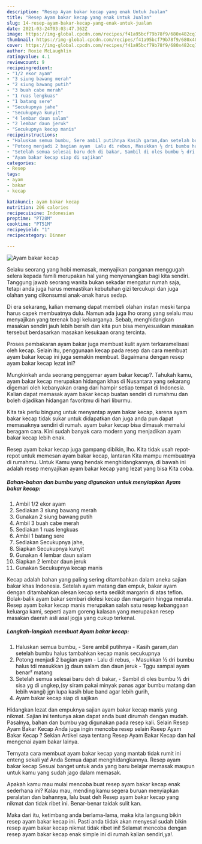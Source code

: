 ```yaml
---
description: "Resep Ayam bakar kecap yang enak Untuk Jualan"
title: "Resep Ayam bakar kecap yang enak Untuk Jualan"
slug: 14-resep-ayam-bakar-kecap-yang-enak-untuk-jualan
date: 2021-03-24T03:03:47.362Z
image: https://img-global.cpcdn.com/recipes/f41a95bcf79b78f9/680x482cq70/ayam-bakar-kecap-foto-resep-utama.jpg
thumbnail: https://img-global.cpcdn.com/recipes/f41a95bcf79b78f9/680x482cq70/ayam-bakar-kecap-foto-resep-utama.jpg
cover: https://img-global.cpcdn.com/recipes/f41a95bcf79b78f9/680x482cq70/ayam-bakar-kecap-foto-resep-utama.jpg
author: Roxie McLaughlin
ratingvalue: 4.1
reviewcount: 9
recipeingredient:
- "1/2 ekor ayam"
- "3 siung bawang merah"
- "2 siung bawang putih"
- "3 buah cabe merah"
- "1 ruas lengkuas"
- "1 batang sere"
- "Secukupnya jahe"
- "Secukupnya kunyit"
- "4 lembar daun salam"
- "2 lembar daun jeruk"
- "Secukupnya kecap manis"
recipeinstructions:
- "Haluskan semua bumbu, Sere ambil putihnya Kasih garam,dan setelah bumbu halus tambahkan kecap manis secukupnya"
- "Potong menjadi 2 bagian ayam  Lalu di rebus, Masukkan ½ dri bumbu halus tdi masukkan jg daun salam dan daun jeruk Tggu sampai ayam benar² matang"
- "Setelah semua selesai baru deh di bakar, Sambil di oles bumbu ½ dri sisa yg di ungkep,(sy siram pakai minyak panas agar bumbu matang dan lebih wangi) jgn lupa kasih blue band agar lebih gurih,"
- "Ayam bakar kecap siap di sajikan"
categories:
- Resep
tags:
- ayam
- bakar
- kecap

katakunci: ayam bakar kecap 
nutrition: 206 calories
recipecuisine: Indonesian
preptime: "PT28M"
cooktime: "PT51M"
recipeyield: "1"
recipecategory: Dinner

---
```



![Ayam bakar kecap](https://img-global.cpcdn.com/recipes/f41a95bcf79b78f9/680x482cq70/ayam-bakar-kecap-foto-resep-utama.jpg)

Selaku seorang yang hobi memasak, menyajikan panganan menggugah selera kepada famili merupakan hal yang menyenangkan bagi kita sendiri. Tanggung jawab seorang  wanita bukan sekadar mengatur rumah saja, tetapi anda juga harus memastikan kebutuhan gizi tercukupi dan juga olahan yang dikonsumsi anak-anak harus sedap.

Di era  sekarang, kalian memang dapat membeli olahan instan meski tanpa harus capek membuatnya dulu. Namun ada juga lho orang yang selalu mau menyajikan yang terenak bagi keluarganya. Sebab, menghidangkan masakan sendiri jauh lebih bersih dan kita pun bisa menyesuaikan masakan tersebut berdasarkan masakan kesukaan orang tercinta. 

Proses pembakaran ayam bakar juga membuat kulit ayam terkaramelisasi oleh kecap. Selain itu, penggunaan kecap pada resep dan cara membuat ayam bakar kecap ini juga semakin membuat. Bagaimana dengan resep ayam bakar kecap lezat ini?

Mungkinkah anda seorang penggemar ayam bakar kecap?. Tahukah kamu, ayam bakar kecap merupakan hidangan khas di Nusantara yang sekarang digemari oleh kebanyakan orang dari hampir setiap tempat di Indonesia. Kalian dapat memasak ayam bakar kecap buatan sendiri di rumahmu dan boleh dijadikan hidangan favoritmu di hari liburmu.

Kita tak perlu bingung untuk menyantap ayam bakar kecap, karena ayam bakar kecap tidak sukar untuk didapatkan dan juga anda pun dapat memasaknya sendiri di rumah. ayam bakar kecap bisa dimasak memalui beragam cara. Kini sudah banyak cara modern yang menjadikan ayam bakar kecap lebih enak.

Resep ayam bakar kecap juga gampang dibikin, lho. Kita tidak usah repot-repot untuk memesan ayam bakar kecap, lantaran Kita mampu membuatnya di rumahmu. Untuk Kamu yang hendak menghidangkannya, di bawah ini adalah resep menyajikan ayam bakar kecap yang lezat yang bisa Kita coba.

<!--inarticleads1-->

##### Bahan-bahan dan bumbu yang digunakan untuk menyiapkan Ayam bakar kecap:

1. Ambil 1/2 ekor ayam
1. Sediakan 3 siung bawang merah
1. Gunakan 2 siung bawang putih
1. Ambil 3 buah cabe merah
1. Sediakan 1 ruas lengkuas
1. Ambil 1 batang sere
1. Sediakan Secukupnya jahe,
1. Siapkan Secukupnya kunyit
1. Gunakan 4 lembar daun salam
1. Siapkan 2 lembar daun jeruk
1. Gunakan Secukupnya kecap manis


Kecap adalah bahan yang paling sering ditambahkan dalam aneka sajian bakar khas Indonesia. Setelah ayam matang dan empuk, bakar ayam dengan ditambahkan olesan kecap serta sedikit margarin di atas teflon. Bolak-balik ayam bakar sembari diolesi kecap dan margarin hingga merata. Resep ayam bakar kecap manis merupakan salah satu resep kebanggaan keluarga kami, seperti ayam goreng kalasan yang merupakan resep masakan daerah asli asal jogja yang cukup terkenal. 

<!--inarticleads2-->

##### Langkah-langkah membuat Ayam bakar kecap:

1. Haluskan semua bumbu, - Sere ambil putihnya - Kasih garam,dan setelah bumbu halus tambahkan kecap manis secukupnya
1. Potong menjadi 2 bagian ayam  - Lalu di rebus, - Masukkan ½ dri bumbu halus tdi masukkan jg daun salam dan daun jeruk - Tggu sampai ayam benar² matang
1. Setelah semua selesai baru deh di bakar, - Sambil di oles bumbu ½ dri sisa yg di ungkep,(sy siram pakai minyak panas agar bumbu matang dan lebih wangi) jgn lupa kasih blue band agar lebih gurih,
1. Ayam bakar kecap siap di sajikan


Hidangkan lezat dan empuknya sajian ayam bakar kecap manis yang nikmat. Sajian ini tentunya akan dapat anda buat dirumah dengan mudah. Pasalnya, bahan dan bumbu yag digunakan pada resep kali. Selain Resep Ayam Bakar Kecap Anda juga ingin mencoba resep selain Rseep Ayam Bakar Kecap ? Sekian Artikel saya tentang Resep Ayam Bakar Kecap dan hal mengenai ayam bakar lainya. 

Ternyata cara membuat ayam bakar kecap yang mantab tidak rumit ini enteng sekali ya! Anda Semua dapat menghidangkannya. Resep ayam bakar kecap Sesuai banget untuk anda yang baru belajar memasak maupun untuk kamu yang sudah jago dalam memasak.

Apakah kamu mau mulai mencoba buat resep ayam bakar kecap enak sederhana ini? Kalau mau, mending kamu segera buruan menyiapkan peralatan dan bahannya, lalu buat deh Resep ayam bakar kecap yang nikmat dan tidak ribet ini. Benar-benar taidak sulit kan. 

Maka dari itu, ketimbang anda berlama-lama, maka kita langsung bikin resep ayam bakar kecap ini. Pasti anda tiidak akan menyesal sudah bikin resep ayam bakar kecap nikmat tidak ribet ini! Selamat mencoba dengan resep ayam bakar kecap enak simple ini di rumah kalian sendiri,ya!.

